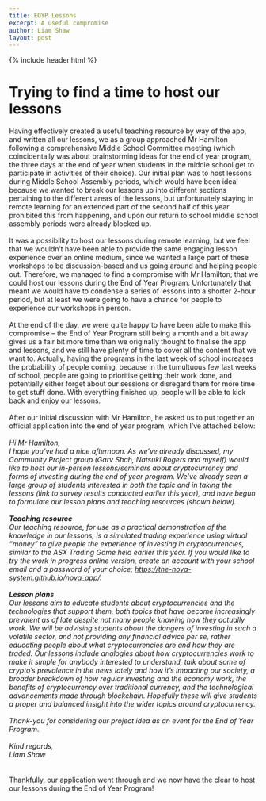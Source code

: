 ```yaml
---
title: EOYP Lessons
excerpt: A useful compromise
author: Liam Shaw
layout: post
---
```

{% include header.html %}

# Trying to find a time to host our lessons
Having effectively created a useful teaching resource by way of the app, and written all our lessons, we as a group approached Mr Hamilton following a comprehensive Middle School Committee meeting (which coincidentally was about brainstorming ideas for the end of year program, the three days at the end of year when students in the middle school get to participate in activities of their choice). Our initial plan was to host lessons during Middle School Assembly periods, which would have been ideal because we wanted to break our lessons up into different sections pertaining to the different areas of the lessons, but unfortunately staying in remote learning for an extended part of the second half of this year prohibited this from happening, and upon our return to school middle school assembly periods were already blocked up. 
<br>
<br>
It was a possibility to host our lessons during remote learning, but we feel that we wouldn’t have been able to provide the same engaging lesson experience over an online medium, since we wanted a large part of these workshops to be discussion-based and us going around and helping people out. Therefore, we managed to find a compromise with Mr Hamilton; that we could host our lessons during the End of Year Program. Unfortunately that meant we would have to condense a series of lessons into a shorter 2-hour period, but at least we were going to have a chance for people to experience our workshops in person. 
<br>
<br>
At the end of the day, we were quite happy to have been able to make this compromise – the End of Year Program still being a month and a bit away gives us a fair bit more time than we originally thought to finalise the app and lessons, and we still have plenty of time to cover all the content that we want to. Actually, having the programs in the last week of school increases the probability of people coming, because in the tumultuous few last weeks of school, people are going to prioritise getting their work done, and potentially either forget about our sessions or disregard them for more time to get stuff done. With everything finished up, people will be able to kick back and enjoy our lessons.
<br>
<br>
After our initial discussion with Mr Hamilton, he asked us to put together an official application into the end of year program, which I’ve attached below:
<br>
<br>
_Hi Mr Hamilton,
<br>
I hope you’ve had a nice afternoon. As we’ve already discussed, my Community Project group (Garv Shah, Natsuki Rogers and myself) would like to host our in-person lessons/seminars about cryptocurrency and forms of investing during the end of year program. We’ve already seen a large group of students interested in both the topic and in taking the lessons (link to survey results conducted earlier this year), and have begun to formulate our lesson plans and teaching resources (shown below). 
<br>
<br>
**Teaching resource**
<br>
Our teaching resource, for use as a practical demonstration of the knowledge in our lessons, is a simulated trading experience using virtual “money” to give people the experience of investing in cryptocurrencies, similar to the ASX Trading Game held earlier this year. If you would like to try the *work in progress* online version, create an account with your school email and a password of your choice; https://the-nova-system.github.io/nova_app/. 
 <br>
 <br>
**Lesson plans**
<br>
Our lessons aim to educate students about cryptocurrencies and the technologies that support them, both topics that have become increasingly prevalent as of late despite not many people knowing how they actually work. We will be advising students about the dangers of investing in such a volatile sector, and not providing any financial advice per se, rather educating people about what cryptocurrencies are and how they are traded. Our lessons include analogies about how cryptocurrencies work to make it simple for anybody interested to understand, talk about some of crypto’s prevalence in the news lately and how it’s impacting our society, a broader breakdown of how regular investing and the economy work, the benefits of cryptocurrency over traditional currency, and the technological advancements made through blockchain. Hopefully these will give students a proper and balanced insight into the wider topics around cryptocurrency.
<br>
<br>
Thank-you for considering our project idea as an event for the End of Year Program.
<br>
<br>
Kind regards,
<br>
Liam Shaw_
<br>
<br>
<br>
Thankfully, our application went through and we now have the clear to host our lessons during the End of Year Program!
